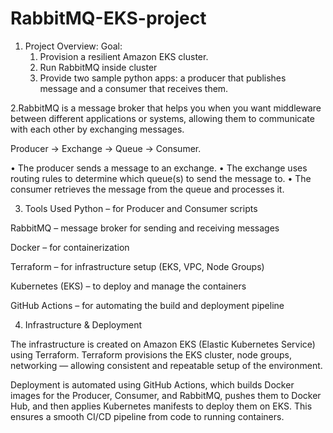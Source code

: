 # RabbitMQ-EKS-project
1. Project Overview:
   Goal:
   1. Provision a resilient Amazon EKS cluster.
   2. Run RabbitMQ inside cluster
   3. Provide two sample python apps: a producer that publishes message and a consumer that receives them.

2.RabbitMQ is a message broker that helps you when you want middleware between different applications or systems, allowing them to communicate with each other by exchanging messages.

Producer → Exchange → Queue → Consumer.


• The producer sends a message to an exchange.
• The exchange uses routing rules to determine which queue(s) to send the message to.
• The consumer retrieves the message from the queue and processes it.

3. Tools Used
Python – for Producer and Consumer scripts

RabbitMQ – message broker for sending and receiving messages

Docker – for containerization

Terraform – for infrastructure setup (EKS, VPC, Node Groups)

Kubernetes (EKS) – to deploy and manage the containers

GitHub Actions – for automating the build and deployment pipeline


4. Infrastructure & Deployment

The infrastructure is created on Amazon EKS (Elastic Kubernetes Service) using Terraform. Terraform provisions the EKS cluster, node groups, networking — allowing consistent and repeatable setup of the environment.

Deployment is automated using GitHub Actions, which builds Docker images for the Producer, Consumer, and RabbitMQ, pushes them to Docker Hub, and then applies Kubernetes manifests to deploy them on EKS. This ensures a smooth CI/CD pipeline from code to running containers.

